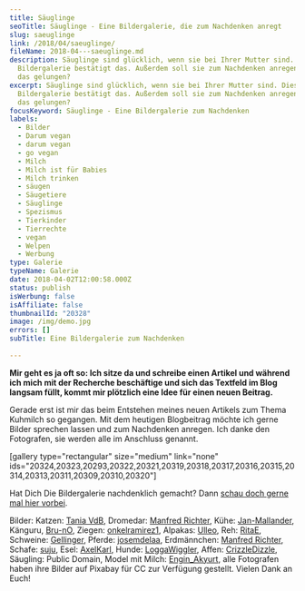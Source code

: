 ```yaml
---
title: Säuglinge
seoTitle: Säuglinge - Eine Bildergalerie, die zum Nachdenken anregt
slug: saeuglinge
link: /2018/04/saeuglinge/
fileName: 2018-04---saeuglinge.md
description: Säuglinge sind glücklich, wenn sie bei Ihrer Mutter sind. Diese
  Bildergalerie bestätigt das. Außerdem soll sie zum Nachdenken anregen. Ist mir
  das gelungen?
excerpt: Säuglinge sind glücklich, wenn sie bei Ihrer Mutter sind. Diese
  Bildergalerie bestätigt das. Außerdem soll sie zum Nachdenken anregen. Ist mir
  das gelungen?
focusKeyword: Säuglinge - Eine Bildergalerie zum Nachdenken
labels:
  - Bilder
  - Darum vegan
  - darum vegan
  - go vegan
  - Milch
  - Milch ist für Babies
  - Milch trinken
  - säugen
  - Säugetiere
  - Säuglinge
  - Spezismus
  - Tierkinder
  - Tierrechte
  - vegan
  - Welpen
  - Werbung
type: Galerie
typeName: Galerie
date: 2018-04-02T12:00:58.000Z
status: publish
isWerbung: false
isAffiliate: false
thumbnailId: "20328"
image: /img/demo.jpg
errors: []
subTitle: Eine Bildergalerie zum Nachdenken
  
---
```


**Mir geht es ja oft so: Ich sitze da und schreibe einen Artikel und während ich
mich mit der Recherche beschäftige und sich das Textfeld im Blog langsam füllt,
kommt mir plötzlich eine Idee für einen neuen Beitrag.**

Gerade erst ist mir das beim Entstehen meines neuen Artikels zum Thema Kuhmilch
so gegangen. Mit dem heutigen Blogbeitrag möchte ich gerne Bilder sprechen
lassen und zum Nachdenken anregen. Ich danke den Fotografen, sie werden alle im
Anschluss genannt.

[gallery type="rectangular" size="medium" link="none"
ids="20324,20323,20293,20322,20321,20319,20318,20317,20316,20315,20314,20313,20311,20309,20310,20320"]

Hat Dich Die Bildergalerie nachdenklich gemacht? Dann
[schau doch gerne mal hier vorbei](/2014/09/pflanzenmilch-wieso-denn-blos/).

Bilder: Katzen:
[Tania VdB](https://pixabay.com/de/katze-k%C3%A4tzchen-s%C3%A4ugen-zitze-2484776/),
Dromedar:
[Manfred Richter](https://pixabay.com/de/users/manfredrichter-4055600/), Kühe:
[Jan-Mallander](https://pixabay.com/de/users/Jan-Mallander-615621/), Känguru,
[Bru-nO](https://pixabay.com/de/users/Bru-nO-1161770/), Ziegen:
[onkelramirez1](https://pixabay.com/de/users/onkelramirez1-1490122/), Alpakas:
[Ulleo](https://pixabay.com/de/users/ulleo-1834854/), Reh:
[RitaE](https://pixabay.com/de/users/RitaE-19628/), Schweine:
[Gellinger](https://pixabay.com/de/users/Gellinger-201217/), Pferde:
[josemdelaa](https://pixabay.com/de/users/josemdelaa-2004715/), Erdmännchen:
[Manfred Richter](https://pixabay.com/de/users/manfredrichter-4055600/), Schafe:
[suju](https://pixabay.com/de/users/suju-165106/), Esel:
[AxelKarl](https://pixabay.com/de/users/AxelKarl-6960305/), Hunde:
[LoggaWiggler](https://pixabay.com/de/users/LoggaWiggler-15/), Affen:
[CrizzleDizzle](https://pixabay.com/de/users/CrizzlDizzl-3480614/), Säugling:
Public Domain, Model mit Milch:
[Engin_Akyurt](https://pixabay.com/de/users/Engin_Akyurt-3656355/), alle
Fotografen haben ihre Bilder auf Pixabay für CC zur Verfügung gestellt. Vielen
Dank an Euch!

  